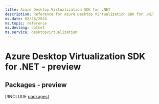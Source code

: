 ```yaml
---
title: Azure Desktop Virtualization SDK for .NET
description: Reference for Azure Desktop Virtualization SDK for .NET
ms.date: 02/28/2024
ms.topic: reference
ms.devlang: dotnet
ms.service: desktopvirtualization
---
```

# Azure Desktop Virtualization SDK for .NET - preview
## Packages - preview
[!INCLUDE [packages](desktop-virtualization-index.md)]